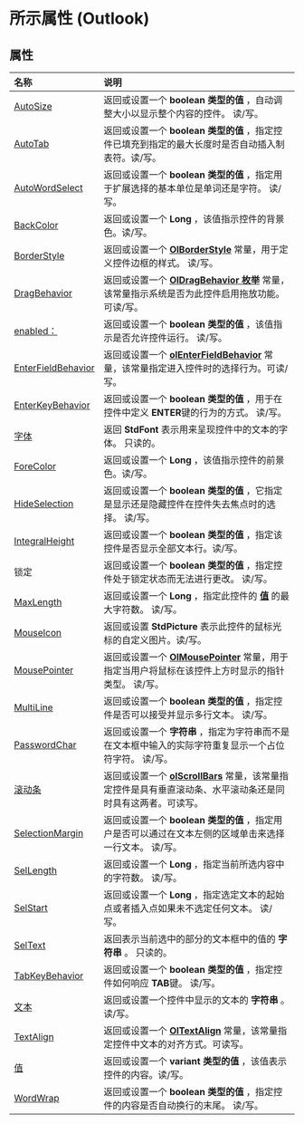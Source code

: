 
# 所示属性 (Outlook)

## 属性



|**名称**|**说明**|
|:-----|:-----|
|[AutoSize](2445da74-24ff-8f22-a55a-b6f39a79129b.md)|返回或设置一个 **boolean 类型的值** ，自动调整大小以显示整个内容的控件。 读/写。|
|[AutoTab](9aacb807-1814-ae92-196d-e6a7ed8d1b82.md)|返回或设置一个 **boolean 类型的值** ，指定控件已填充到指定的最大长度时是否自动插入制表符。读/写。|
|[AutoWordSelect](6d4b4d9f-6d45-5b56-3c94-b7758a362d09.md)|返回或设置一个 **boolean 类型的值** ，指定用于扩展选择的基本单位是单词还是字符。 读/写。|
|[BackColor](be9ec885-ca09-fec0-7f38-b49821522f55.md)|返回或设置一个 **Long** ，该值指示控件的背景色。读/写。|
|[BorderStyle](5af10c08-04f2-4656-3a89-592580fd85a5.md)|返回或设置一个 **[OlBorderStyle](fd0a6be8-8d4b-be9f-639c-cd1ea5de9c97.md)** 常量，用于定义控件边框的样式。 读/写。|
|[DragBehavior](98d9eb39-1810-831d-d2be-3a560916796f.md)|返回或设置一个  **[OlDragBehavior 枚举](1e8c29d4-7800-663f-fb5f-aebc2a6b89fe.md)** 常量，该常量指示系统是否为此控件启用拖放功能。可读/写。|
|[enabled：](4c1144f3-0fc6-d643-edf0-f54ad1345e0d.md)|返回或设置一个 **boolean 类型的值** ，该值指示是否允许控件运行。 读/写。|
|[EnterFieldBehavior](ac3b1285-baa0-403b-eebd-6207ea0ef4fd.md)|返回或设置一个  **[olEnterFieldBehavior](4f9271f9-32db-08c7-f452-12e9793d1f9b.md)** 常量，该常量指定进入控件时的选择行为。可读/写。|
|[EnterKeyBehavior](f392f600-3b62-d202-da6d-a23919d2df1c.md)|返回或设置一个 **boolean 类型的值** ，用于在控件中定义 **ENTER**键的行为的方式。 读/写。|
|[字体](7c392845-0ee4-6268-8f8e-7660cd66a341.md)|返回 **StdFont** 表示用来呈现控件中的文本的字体。 只读的。|
|[ForeColor](82b7dc37-d18e-efa5-d6ed-0a939dfc7b3b.md)|返回或设置一个 **Long** ，该值指示控件的前景色。读/写。|
|[HideSelection](88999d62-3dee-cfdc-85ae-e9c71f16dadf.md)|返回或设置一个 **boolean 类型的值** ，它指定是显示还是隐藏控件在控件失去焦点时的选择。 读/写。|
|[IntegralHeight](80868c46-30b6-be23-f188-4492e6146f4e.md)|返回或设置一个 **boolean 类型的值** ，指定该控件是否显示全部文本行。读/写。|
|锁定[](8eb61f92-5be4-387a-28d8-8585dfbe3cc9.md)|返回或设置一个 **boolean 类型的值** ，指定控件处于锁定状态而无法进行更改。 读/写。|
|[MaxLength](7e7621e9-817a-ac05-a4de-e86656a021b1.md)|返回或设置一个 **Long** ，指定此控件的 **[值](6c0efe12-7b85-344e-a14c-3e628b0a3877.md)** 的最大字符数。 读/写。|
|[MouseIcon](83583a00-9b25-5426-4bed-cd31c205faf3.md)|返回或设置 **StdPicture** 表示此控件的鼠标光标的自定义图片。读/写。|
|[MousePointer](18b86d00-abe3-6c54-c517-8904de295fcc.md)|返回或设置一个 **[OlMousePointer](527df8bb-000c-f108-0522-2d294858b251.md)** 常量，用于指定当用户将鼠标在该控件上方时显示的指针类型。 读/写。|
|[MultiLine](5a9af630-baf1-7e8e-7dcb-038d7b0c3333.md)|返回或设置一个 **boolean 类型的值** ，指定控件是否可以接受并显示多行文本。 读/写。|
|[PasswordChar](1632642a-2948-4cc0-b086-ae454ae9a7ed.md)|返回或设置一个 **字符串** ，指定为字符串而不是在文本框中输入的实际字符重复显示一个占位符字符。 读/写。|
|[滚动条](b726ee18-3542-f450-08cd-1a7f3329db05.md)|返回或设置一个  **[olScrollBars](22832728-5d27-ff6b-9ef2-ed6a8e1c9d5c.md)** 常量，该常量指定控件是具有垂直滚动条、水平滚动条还是同时具有这两者。可读写。|
|[SelectionMargin](d1f5f16b-0a18-10e8-028a-f405dd1cb6c5.md)|返回或设置一个 **boolean 类型的值** ，指定用户是否可以通过在文本左侧的区域单击来选择一行文本。 读/写。|
|[SelLength](89d040ba-b28f-20f1-e449-1c533370b711.md)|返回或设置一个 **Long** ，指定当前所选内容中的字符数。 读/写。|
|[SelStart](cca8ffc2-4c68-72f5-7e09-6f8845d72e35.md)|返回或设置一个 **Long** ，指定选定文本的起始点或者插入点如果未不选定任何文本。 读/写。|
|[SelText](ba529e92-8a28-1c50-bf0a-0e67ae3645bc.md)|返回表示当前选中的部分的文本框中的值的 **字符串** 。 只读的。|
|[TabKeyBehavior](7be39d87-1cbf-ff4b-7598-7cc1e86ce5e0.md)|返回或设置一个 **boolean 类型的值** ，指定控件如何响应 **TAB**键。 读/写。|
|[文本](1dc8c0ec-00d1-5066-f204-68f7e6b30a42.md)|返回或设置一个控件中显示的文本的 **字符串** 。读/写。|
|[TextAlign](92ac10f9-6c49-cb60-9c4d-05daf9479613.md)|返回或设置一个  **[OlTextAlign](f79a8b30-37e0-c1e6-7414-f664dfeb0c86.md)** 常量，该常量指定控件中文本的对齐方式。可读写。|
|[值](6c0efe12-7b85-344e-a14c-3e628b0a3877.md)|返回或设置一个 **variant 类型的值** ，该值表示控件的内容。读/写。|
|[WordWrap](36dd3db9-449d-97b7-de68-3f53dbe472ef.md)|返回或设置一个 **boolean 类型的值** ，指定控件的内容是否自动换行的末尾。 读/写。|
